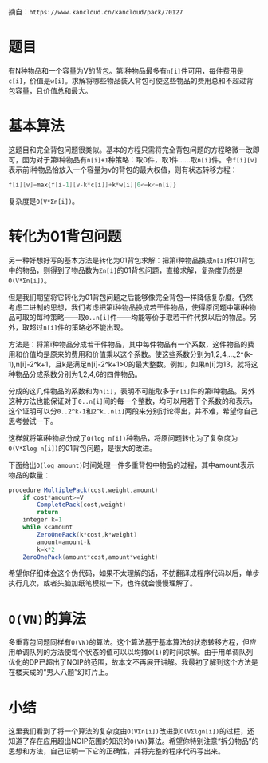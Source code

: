 摘自：`https://www.kancloud.cn/kancloud/pack/70127`

# 题目
有N种物品和一个容量为V的背包。第i种物品最多有`n[i]`件可用，每件费用是`c[i]`，价值是`w[i]`。求解将哪些物品装入背包可使这些物品的费用总和不超过背包容量，且价值总和最大。

# 基本算法
这题目和完全背包问题很类似。基本的方程只需将完全背包问题的方程略微一改即可，因为对于第i种物品有`n[i]+1`种策略：取0件，取1件……取`n[i]`件。令`f[i][v]`表示前i种物品恰放入一个容量为v的背包的最大权值，则有状态转移方程：

```java
f[i][v]=max{f[i-1][v-k*c[i]]+k*w[i]|0<=k<=n[i]}
```

复杂度是`O(V*Σn[i])`。

# 转化为01背包问题
另一种好想好写的基本方法是转化为01背包求解：把第i种物品换成`n[i]`件01背包中的物品，则得到了物品数为`Σn[i]`的01背包问题，直接求解，复杂度仍然是`O(V*Σn[i])`。

但是我们期望将它转化为01背包问题之后能够像完全背包一样降低复杂度。仍然考虑二进制的思想，我们考虑把第i种物品换成若干件物品，使得原问题中第i种物品可取的每种策略——取`0..n[i]`件——均能等价于取若干件代换以后的物品。另外，取超过`n[i]`件的策略必不能出现。

方法是：将第i种物品分成若干件物品，其中每件物品有一个系数，这件物品的费用和价值均是原来的费用和价值乘以这个系数。使这些系数分别为1,2,4,...,2^(k-1),n[i]-2^k+1，且k是满足n[i]-2^k+1>0的最大整数。例如，如果n[i]为13，就将这种物品分成系数分别为1,2,4,6的四件物品。

分成的这几件物品的系数和为`n[i]`，表明不可能取多于`n[i]`件的第i种物品。另外这种方法也能保证对于`0..n[i]`间的每一个整数，均可以用若干个系数的和表示，这个证明可以分`0..2^k-1`和`2^k..n[i]`两段来分别讨论得出，并不难，希望你自己思考尝试一下。

这样就将第i种物品分成了`O(log n[i])`种物品，将原问题转化为了复杂度为`O(V*Σlog n[i])`的01背包问题，是很大的改进。

下面给出`O(log amount)`时间处理一件多重背包中物品的过程，其中amount表示物品的数量：

```java
procedure MultiplePack(cost,weight,amount)
    if cost*amount>=V
        CompletePack(cost,weight)
        return
    integer k=1
    while k<amount
        ZeroOnePack(k*cost,k*weight)
        amount=amount-k
        k=k*2
    ZeroOnePack(amount*cost,amount*weight)
```

希望你仔细体会这个伪代码，如果不太理解的话，不妨翻译成程序代码以后，单步执行几次，或者头脑加纸笔模拟一下，也许就会慢慢理解了。

# `O(VN)`的算法
多重背包问题同样有`O(VN)`的算法。这个算法基于基本算法的状态转移方程，但应用单调队列的方法使每个状态的值可以以均摊`O(1)`的时间求解。由于用单调队列优化的DP已超出了NOIP的范围，故本文不再展开讲解。我最初了解到这个方法是在楼天成的“男人八题”幻灯片上。

# 小结
这里我们看到了将一个算法的复杂度由`O(VΣn[i])`改进到`O(VΣlgn[i])`的过程，还知道了存在应用超出NOIP范围的知识的`O(VN)`算法。希望你特别注意“拆分物品”的思想和方法，自己证明一下它的正确性，并将完整的程序代码写出来。